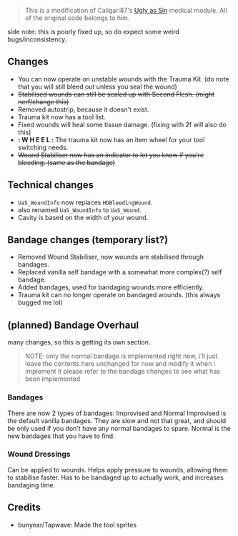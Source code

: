 > This is a modification of Caligari87's [Ugly as Sin](https://github.com/caligari87/Ugly-as-Sin) medical module. All of the original code belongs to him.

side note: this is poorly fixed up, so do expect some weird bugs/inconsistency.

## Changes
 - You can now operate on unstable wounds with the Trauma Kit. (do note that you will still bleed out unless you seal the wound)
 - ~~Stabilised wounds can still be sealed up with Second Flesh. (might nerf/change this)~~
 - Removed autostrip, because it doesn't exist.
 - Trauma kit now has a tool list.
 - Fixed wounds will heal some tissue damage. (fixing with 2f will also do this)
 - **: W H E E L :** The trauma kit now has an item wheel for your tool switching needs.
 - ~~Wound Stabiliser now has an indicator to let you know if you're bleeding. (same as the bandage)~~

## Technical changes
 - `UaS_WoundInfo` now replaces `HDBleedingWound`.
 - also renamed `UaS_WoundInfo` to `UaS_Wound`.
 - Cavity is based on the width of your wound.


## Bandage changes (temporary list?)
 - Removed Wound Stabiliser, now wounds are stabilised through bandages.
 - Replaced vanilla self bandage with a somewhat more complex(?) self bandage.
 - Added bandages, used for bandaging wounds more efficiently.
 - Trauma kit can no longer operate on bandaged wounds. (this always bugged me lol)

## (planned) Bandage Overhaul
many changes, so this is getting its own section.

> NOTE: only the normal bandage is implemented right now, i'll just leave the contents here unchanged for now and modify it when i implement it
> please refer to the bandage changes to see what has been implemented

### Bandages
There are now 2 types of bandages: Improvised and Normal
Improvised is the default vanilla bandages. They are slow and not that great, and should be only used if you don't have any normal bandages to spare.
Normal is the new bandages that you have to find.

### Wound Dressings
Can be applied to wounds. Helps apply pressure to wounds, allowing them to stabilise faster.
Has to be bandaged up to actually work, and increases bandaging time.

## Credits
 - bunyear/Tapwave: Made the tool sprites
